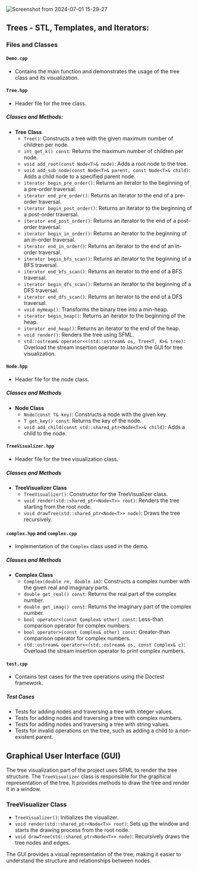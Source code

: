 ![Screenshot from 2024-07-01 15-29-27](https://github.com/shifaaKh28/SystemProgramming-Ex4/assets/132808634/ca413446-a49b-40ff-aad5-546b726a195e)
## Trees - STL, Templates, and Iterators:

### Files and Classes

#### `Demo.cpp`

- Contains the main function and demonstrates the usage of the tree class and its visualization.

#### `Tree.hpp`

- Header file for the tree class.

##### Classes and Methods:

- **Tree Class**
  - `Tree()`: Constructs a tree with the given maximum number of children per node.
  - `int get_k() const`: Returns the maximum number of children per node.
  - `void add_root(const Node<T>& node)`: Adds a root node to the tree.
  - `void add_sub_node(const Node<T>& parent, const Node<T>& child)`: Adds a child node to a specified parent node.
  - `iterator begin_pre_order()`: Returns an iterator to the beginning of a pre-order traversal.
  - `iterator end_pre_order()`: Returns an iterator to the end of a pre-order traversal.
  - `iterator begin_post_order()`: Returns an iterator to the beginning of a post-order traversal.
  - `iterator end_post_order()`: Returns an iterator to the end of a post-order traversal.
  - `iterator begin_in_order()`: Returns an iterator to the beginning of an in-order traversal.
  - `iterator end_in_order()`: Returns an iterator to the end of an in-order traversal.
  - `iterator begin_bfs_scan()`: Returns an iterator to the beginning of a BFS traversal.
  - `iterator end_bfs_scan()`: Returns an iterator to the end of a BFS traversal.
  - `iterator begin_dfs_scan()`: Returns an iterator to the beginning of a DFS traversal.
  - `iterator end_dfs_scan()`: Returns an iterator to the end of a DFS traversal.
  - `void myHeap()`: Transforms the binary tree into a min-heap.
  - `iterator begin_heap()`: Returns an iterator to the beginning of the heap.
  - `iterator end_heap()`: Returns an iterator to the end of the heap.
  - `void render()`: Renders the tree using SFML.
  - `std::ostream& operator<<(std::ostream& os, Tree<T, K>& tree)`: Overload the stream insertion operator to launch the GUI for tree visualization.

#### `Node.hpp`

- Header file for the node class.

##### Classes and Methods

- **Node Class**
  - `Node(const T& key)`: Constructs a node with the given key.
  - `T get_key() const`: Returns the key of the node.
  - `void add_child(const std::shared_ptr<Node<T>>& child)`: Adds a child to the node.

#### `TreeVisualizer.hpp`

- Header file for the tree visualization class.

##### Classes and Methods

- **TreeVisualizer Class**
  - `TreeVisualizer()`: Constructor for the TreeVisualizer class.
  - `void render(std::shared_ptr<Node<T>> root)`: Renders the tree starting from the root node.
  - `void drawTree(std::shared_ptr<Node<T>> node)`: Draws the tree recursively.

#### `complex.hpp` and `complex.cpp`

- Implementation of the `Complex` class used in the demo.

##### Classes and Methods

- **Complex Class**
  - `Complex(double re, double im)`: Constructs a complex number with the given real and imaginary parts.
  - `double get_real() const`: Returns the real part of the complex number.
  - `double get_imag() const`: Returns the imaginary part of the complex number.
  - `bool operator<(const Complex& other) const`: Less-than comparison operator for complex numbers.
  - `bool operator>(const Complex& other) const`: Greater-than comparison operator for complex numbers.
  - `std::ostream& operator<<(std::ostream& os, const Complex& c)`: Overload the stream insertion operator to print complex numbers.

#### `test.cpp`

- Contains test cases for the tree operations using the Doctest framework.

##### Test Cases

- Tests for adding nodes and traversing a tree with integer values.
- Tests for adding nodes and traversing a tree with complex numbers.
- Tests for adding nodes and traversing a tree with string values.
- Tests for invalid operations on the tree, such as adding a child to a non-existent parent.

## Graphical User Interface (GUI)

The tree visualization part of the project uses SFML to render the tree structure. The `TreeVisualizer` class is responsible for the graphical representation of the tree. It provides methods to draw the tree and render it in a window.

### TreeVisualizer Class

- `TreeVisualizer()`: Initializes the visualizer.
- `void render(std::shared_ptr<Node<T>> root)`: Sets up the window and starts the drawing process from the root node.
- `void drawTree(std::shared_ptr<Node<T>> node)`: Recursively draws the tree nodes and edges.

The GUI provides a visual representation of the tree, making it easier to understand the structure and relationships between nodes.

